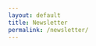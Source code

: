 ```yaml
---
layout: default
title: Newsletter
permalink: /newsletter/
---
```

<div class="ml-embedded" data-form="SZhH3D"></div>
